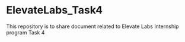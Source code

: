 # ElevateLabs_Task4
This repository is to share document related to Elevate Labs Internship program Task 4
